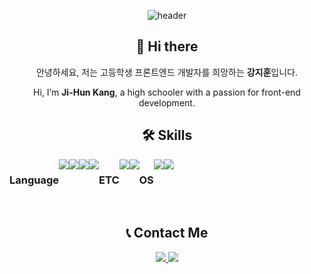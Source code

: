 <!--프로필 메인-->
<div align="center">

 <!-- 헤더 배너 -->
![header](https://capsule-render.vercel.app/api?type=waving&color=gradient&text=%20owxuxn%20👋&animation=twinkling&fontSize=30&fontAlignY=30&fontAlign=50&height=150)




## 👋 Hi there 




안녕하세요, 저는 고등학생 프론트엔드 개발자를 희망하는 **강지훈**입니다.

Hi, I’m **Ji-Hun Kang**, a high schooler with a passion for front-end development.

<!-- [![Solved.ac
프로필](http://mazassumnida.wtf/api/v2/generate_badge?boj=jhsako)](https://solved.ac/jhsako) -->

<!-- ## 💻 Projects

https://hanbomgo.kr - 한봄고등학교 학생포털
-->
## 🛠️ **Skills**
<div style="display:flex; flex-direction:row;">
    <h3>Language</h3>
    <img src="https://img.shields.io/badge/html5-%23E34F26.svg?style=for-the-badge&logo=html5&logoColor=white"> 
    <img src="https://img.shields.io/badge/css3-%231572B6.svg?style=for-the-badge&logo=css3&logoColor=white"> 
    <img src="https://img.shields.io/badge/javascript-%23323330.svg?style=for-the-badge&logo=javascript&logoColor=%23F7DF1E"> 
    <img src="https://img.shields.io/badge/python-3670A0?style=for-the-badge&logo=python&logoColor=ffdd54">
    <!-- <img src="https://img.shields.io/badge/php-%23777BB4.svg?style=for-the-badge&logo=php&logoColor=white"> -->
    <br>
    <h3>ETC</h3>
    <img src="https://img.shields.io/badge/mysql-4479A1.svg?style=for-the-badge&logo=mysql&logoColor=white">
    <img src="https://img.shields.io/badge/Oracle-F80000?style=for-the-badge&logo=oracle&logoColor=white">
    <br>
    <h3>OS</h3>
    <img src="https://img.shields.io/badge/Windows-0078D6?style=for-the-badge&logo=windows&logoColor=white">
    <img src="https://img.shields.io/badge/Linux-FF8B00?style=for-the-badge&logo=Linux&logoColor=black">
</div><br>
<!-- </div> -->

## 📞 Contact Me

<a href="https://www.instagram.com/owxuxn_/"> <img src="https://img.shields.io/badge/owxuxn_-E4405F?style=for-the-badge&logo=Instagram&logoColor=white"> </a>
<a href="mailto:kang0421591@gmail.com"> <img src="https://img.shields.io/badge/kang0421591@gmail.com-D14836?style=for-the-badge&logo=gmail&logoColor=white"> </a>
</div>
<!--
**owxuxn/owxuxn** is a ✨ _special_ ✨ repository because its `README.md` (this file) appears on your GitHub profile.

Here are some ideas to get you started:

- 🔭 I’m currently working on ...
- 🌱 I’m currently learning ...
- 👯 I’m looking to collaborate on ...
- 🤔 I’m looking for help with ...
- 💬 Ask me about ...
- 📫 How to reach me: ...
- 😄 Pronouns: ...
- ⚡ Fun fact: ...
-->
